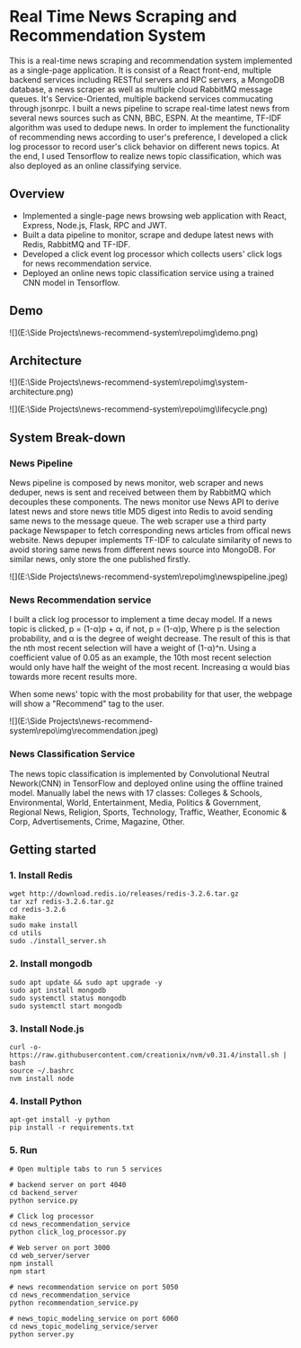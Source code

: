 # Real Time News Scraping and Recommendation System

This is a real-time news scraping and recommendation system implemented as a single-page application. It is consist of a React front-end, multiple backend services including RESTful servers and RPC servers, a MongoDB database, a news scraper as well as multiple cloud RabbitMQ message queues. It's Service-Oriented, multiple backend services commucating through jsonrpc. I built a news pipeline to scrape real-time latest news from several news sources such as CNN, BBC, ESPN. At the meantime, TF-IDF algorithm was used to dedupe news. In order to implement the functionality of recommending news according to user's preference, I developed a click log processor to record user's click behavior on different news topics. At the end, I used Tensorflow to realize news topic classification, which was also deployed as an online classifying service.

## Overview

- Implemented a single-page news browsing web application with React, Express, Node.js, Flask, RPC and JWT.
- Built a data pipeline to monitor, scrape and dedupe latest news with Redis, RabbitMQ and TF-IDF.
- Developed a click event log processor which collects users' click logs for news recommendation service.
- Deployed an online news topic classification service using a trained CNN model in Tensorflow.

## Demo

![](E:\Side Projects\news-recommend-system\repo\img\demo.png)

## Architecture

![](E:\Side Projects\news-recommend-system\repo\img\system-architecture.png)



![](E:\Side Projects\news-recommend-system\repo\img\lifecycle.png)

## System Break-down

### News Pipeline

News pipeline is composed by news monitor, web scraper and news deduper, news is sent and received between them by RabbitMQ which decouples these components. The news monitor use News API to derive latest news and store news title MD5 digest into Redis to avoid sending same news to the message queue. The web scraper use a third party package Newspaper to fetch corresponding news articles from offical news website. News depuper implements TF-IDF to calculate similarity of news to avoid storing same news from different news source into MongoDB. For similar news, only store the one published firstly.

![](E:\Side Projects\news-recommend-system\repo\img\newspipeline.jpeg)

### News Recommendation service

I built a click log processor to implement a time decay model. If a news topic is clicked, p = (1-α)p + α, if not, p = (1-α)p, Where p is the selection probability, and α is the degree of weight decrease. The result of this is that the nth most recent selection will have a weight of (1-α)^n. Using a coefficient value of 0.05 as an example, the 10th most recent selection would only have half the weight of the most recent. Increasing α would bias towards more recent results more.

When some news' topic with the most probability for that user, the webpage will show a "Recommend" tag to the user.

![](E:\Side Projects\news-recommend-system\repo\img\recommendation.jpeg)

### News Classification Service

The news topic classification is implemented by Convolutional Neutral Nework(CNN) in TensorFlow and deployed online using the offline trained model. Manually label the news with 17 classes: Colleges & Schools, Environmental, World, Entertainment, Media, Politics & Government, Regional News, Religion, Sports, Technology, Traffic, Weather, Economic & Corp, Advertisements, Crime, Magazine, Other.

## Getting started

### 1. Install Redis

```
wget http://download.redis.io/releases/redis-3.2.6.tar.gz
tar xzf redis-3.2.6.tar.gz
cd redis-3.2.6
make
sudo make install
cd utils
sudo ./install_server.sh
```

### 2. Install mongodb

```
sudo apt update && sudo apt upgrade -y
sudo apt install mongodb
sudo systemctl status mongodb
sudo systemctl start mongodb
```

### 3. Install Node.js

```
curl -o- https://raw.githubusercontent.com/creationix/nvm/v0.31.4/install.sh | bash
source ~/.bashrc
nvm install node
```

### 4. Install Python

```
apt-get install -y python
pip install -r requirements.txt
```

### 5. Run

```shell
# Open multiple tabs to run 5 services

# backend server on port 4040
cd backend_server
python service.py

# Click log processor
cd news_recommendation_service
python click_log_processor.py

# Web server on port 3000
cd web_server/server
npm install
npm start

# news recommendation service on port 5050
cd news_recommendation_service
python recommendation_service.py

# news_topic_modeling_service on port 6060
cd news_topic_modeling_service/server
python server.py
```





